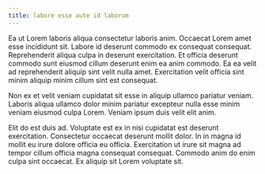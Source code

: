 ```yaml
---
title: labore esse aute id laborum
---
```


Ea ut Lorem laboris aliqua consectetur laboris anim. Occaecat Lorem amet esse incididunt sit. Labore id deserunt commodo ex consequat consequat. Reprehenderit aliqua culpa in deserunt exercitation. Et officia deserunt commodo sunt eiusmod cillum deserunt enim ea anim commodo. Ea ea velit ad reprehenderit aliquip sint velit nulla amet. Exercitation velit officia sint minim aliquip minim cillum sint est consequat.

Non ex et velit veniam cupidatat sit esse in aliquip ullamco pariatur veniam. Laboris aliqua ullamco dolor minim pariatur excepteur nulla esse minim veniam eiusmod culpa Lorem. Veniam ipsum duis velit elit anim.

Elit do est duis ad. Voluptate est ex in nisi cupidatat est deserunt exercitation. Consectetur occaecat deserunt mollit dolor. In in magna id mollit eu irure dolore officia eu officia. Exercitation ut irure sit magna ad tempor cillum officia magna consequat consequat. Commodo anim do enim culpa sint occaecat. Ex aliquip sit Lorem voluptate sit.
